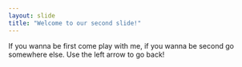 ```yaml
---
layout: slide
title: "Welcome to our second slide!"
---
```

If you wanna be first come play with me, if you wanna be second go somewhere else.
Use the left arrow to go back!
